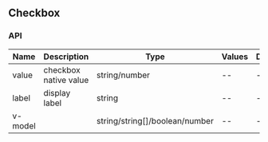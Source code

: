 ## Checkbox


### API
|Name|Description|Type|Values|Default|
|---|---|---|---|---|
|value|checkbox native value|string/number|--|--|
|label|display label|string|--|--|
|v-model||string/string[]/boolean/number|--|--|

